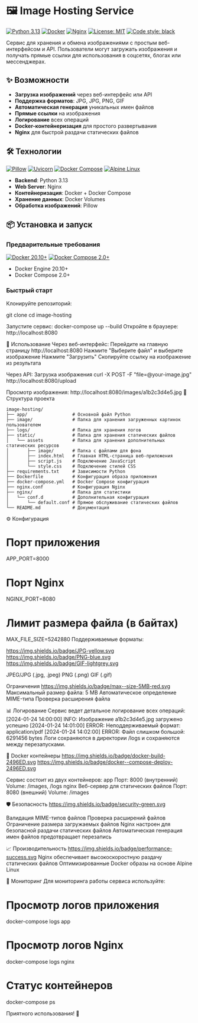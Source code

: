 # 🖼️ Image Hosting Service

[![Python 3.13](https://img.shields.io/badge/python-3.13-blue.svg)](https://www.python.org/downloads/release/python-312/)
[![Docker](https://img.shields.io/badge/docker-✓-blue.svg)](https://www.docker.com/)
[![Nginx](https://img.shields.io/badge/nginx-✓-brightgreen.svg)](https://nginx.org/)
[![License: MIT](https://img.shields.io/badge/License-MIT-yellow.svg)](https://opensource.org/licenses/MIT)
[![Code style: black](https://img.shields.io/badge/code%20style-black-000000.svg)](https://github.com/psf/black)

Сервис для хранения и обмена изображениями с простым веб-интерфейсом и API. Пользователи могут загружать изображения и получать прямые ссылки для использования в соцсетях, блогах или мессенджерах.

## ✨ Возможности

- **Загрузка изображений** через веб-интерфейс или API
- **Поддержка форматов**: JPG, JPG, PNG, GIF
- **Автоматическая генерация** уникальных имен файлов
- **Прямые ссылки** на изображения
- **Логирование** всех операций
- **Docker-контейнеризация** для простого развертывания
- **Nginx** для быстрой раздачи статических файлов

## 🛠️ Технологии

[![Pillow](https://img.shields.io/badge/Pillow-10.0-lightgrey.svg)](https://python-pillow.org/)
[![Uvicorn](https://img.shields.io/badge/uvicorn-0.24-ff69b4.svg)](https://www.uvicorn.org/)
[![Docker Compose](https://img.shields.io/badge/docker--compose-2.0-blue.svg)](https://docs.docker.com/compose/)
[![Alpine Linux](https://img.shields.io/badge/alpine-3.18-0d597f.svg)](https://alpinelinux.org/)

- **Backend**: Python 3.13
- **Web Server**: Nginx
- **Контейнеризация**: Docker + Docker Compose
- **Хранение данных**: Docker Volumes
- **Обработка изображений**: Pillow

## 📦 Установка и запуск

### Предварительные требования

[![Docker 20.10+](https://img.shields.io/badge/docker-20.10%2B-2496ED.svg)](https://docs.docker.com/engine/install/)
[![Docker Compose 2.0+](https://img.shields.io/badge/docker--compose-2.0%2B-2496ED.svg)](https://docs.docker.com/compose/install/)

- Docker Engine 20.10+
- Docker Compose 2.0+

### Быстрый старт
Клонируйте репозиторий:

git clone <repository-url>
cd image-hosting

Запустите сервис:
docker-compose up --build
Откройте в браузере:
http://localhost:8080

🚀 Использование
Через веб-интерфейс:
Перейдите на главную страницу http://localhost:8080
Нажмите "Выберите файл" и выберите изображение
Нажмите "Загрузить"
Скопируйте ссылку на изображение из результата

Через API:
Загрузка изображения
curl -X POST -F "file=@your-image.jpg" http://localhost:8080/upload

Просмотр изображения:
http://localhost:8080/images/a1b2c3d4e5.jpg
📁 Структура проекта
```
image-hosting/
├── app/                 # Основной файл Python
├── image/               # Папка для хранения загруженных картинок пользователем
├── logs/                # Папка для хранения логов
├── static/              # Папка для хранения статических файлов
│   └── assets           # Папка для хранения дополнительных статических ресурсов
│       ├── image/       # Папка с файлами для фона
│       ├── index.html   # Главная HTML-страница веб-приложения
│       ├── script.js    # Подключение JavaScript
│       └── style.css    # Подключение стилей CSS
├── requirements.txt     # Зависимости Python
├── Dockerfile           # Конфигурация образа приложения
├── docker-compose.yml   # Docker Compose конфигурация
├── nginx.conf           # Конфигурация Nginx
├── nginx/               # Папка для статистики
│   └── conf.d           # Дополнительная конфигурация
│       └── default.conf # Прямое обслуживание статических файлов
└── README.md            # Документация
```
⚙️ Конфигурация
# Порт приложения
APP_PORT=8000
# Порт Nginx
NGINX_PORT=8080
# Лимит размера файла (в байтах)
MAX_FILE_SIZE=5242880
Поддерживаемые форматы:

https://img.shields.io/badge/JPG-yellow.svg
https://img.shields.io/badge/PNG-blue.svg
https://img.shields.io/badge/GIF-lightgrey.svg

JPEG/JPG (.jpg, .jpeg)
PNG (.png)
GIF (.gif)

Ограничения
https://img.shields.io/badge/max--size-5MB-red.svg
Максимальный размер файла: 5 MB
Автоматическое определение MIME-типа
Проверка расширения файла

📊 Логирование
Сервис ведет детальное логирование всех операций:
[2024-01-24 14:00:00] INFO: Изображение a1b2c3d4e5.jpg загружено успешно
[2024-01-24 14:01:00] ERROR: Неподдерживаемый формат: application/pdf
[2024-01-24 14:02:00] ERROR: Файл слишком большой: 6291456 bytes
Логи сохраняются в директории /logs и сохраняются между перезапусками.

🐳 Docker контейнеры
https://img.shields.io/badge/docker-build-2496ED.svg
https://img.shields.io/badge/docker--compose-deploy-2496ED.svg

Сервис состоит из двух контейнеров:
app
Порт: 8000 (внутренний)
Volume: /images, /logs
nginx
Веб-сервер для статических файлов
Порт: 8080 (внешний)
Volume: /images

🛡️ Безопасность
https://img.shields.io/badge/security-green.svg

Валидация MIME-типов файлов
Проверка расширений файлов
Ограничение размера загружаемых файлов
Nginx настроен для безопасной раздачи статических файлов
Автоматическая генерация имен файлов предотвращает перезапись

📈 Производительность
https://img.shields.io/badge/performance-success.svg
Nginx обеспечивает высокоскоростную раздачу статических файлов
Оптимизированные Docker образы на основе Alpine Linux

🚦 Мониторинг
Для мониторинга работы сервиса используйте:

# Просмотр логов приложения
docker-compose logs app

# Просмотр логов Nginx
docker-compose logs nginx

# Статус контейнеров
docker-compose ps

Приятного использования! 🎉